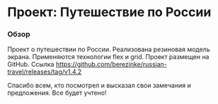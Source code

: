 # Проект: Путешествие по России

### Обзор
Проект о путешествии по России.
Реализована резиновая модель экрана.
Применяются технологии flex и grid.
Проект размещен на GitHub. Ссылка https://github.com/berezinke/russian-travel/releases/tag/v1.4.2

Спасибо всем, кто посмотрел и высказал свои замечания и предложения. Все будет учтено!